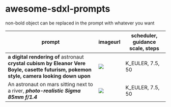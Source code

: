 # awesome-sdxl-prompts

non-bold object can be replaced in the prompt with whatever you want

|prompt  |imageurl|scheduler, guidance scale, steps|
|--------|--------|----|
|**a digital rendering of** astronaut **crystal cubism by Eleanor Vere Boyle, casette futurism, pokemon style, camera looking down upon**|![](https://pbxt.replicate.delivery/IrRBkXIIZfRSLKsvZBzDqBws4qt6Btk88RWfCMkMf4q7kqriA/out-0.png)|K_EULER, 7.5, 50|
|An astronaut on mars sitting next to a river, ***photo-realistic Sigma 85mm f/1.4***|![](https://pbxt.replicate.delivery/250VayfETh1wXyIMbAtWRJXRFeLPwvAACbZ6TnReG2enXWXFB/out-0.png)| 	K_EULER, 7.5, 50|
